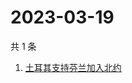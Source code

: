 # 2023-03-19

共 1 条

<!-- BEGIN -->
<!-- 最后更新时间 Sun Mar 19 2023 01:06:09 GMT+0800 (China Standard Time) -->

1. [土耳其支持芬兰加入北约](https://www.zhihu.com/search?q=%E5%9C%9F%E8%80%B3%E5%85%B6%E6%94%AF%E6%8C%81%E8%8A%AC%E5%85%B0%E5%8A%A0%E5%85%A5%E5%8C%97%E7%BA%A6)

<!-- END -->
